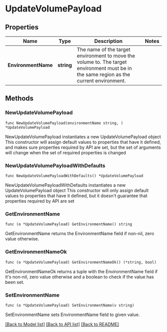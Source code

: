 # UpdateVolumePayload

## Properties

Name | Type | Description | Notes
------------ | ------------- | ------------- | -------------
**EnvironmentName** | **string** | The name of the target environment to move the volume to. The target environment must be in the same region as the current environment. | 

## Methods

### NewUpdateVolumePayload

`func NewUpdateVolumePayload(environmentName string, ) *UpdateVolumePayload`

NewUpdateVolumePayload instantiates a new UpdateVolumePayload object
This constructor will assign default values to properties that have it defined,
and makes sure properties required by API are set, but the set of arguments
will change when the set of required properties is changed

### NewUpdateVolumePayloadWithDefaults

`func NewUpdateVolumePayloadWithDefaults() *UpdateVolumePayload`

NewUpdateVolumePayloadWithDefaults instantiates a new UpdateVolumePayload object
This constructor will only assign default values to properties that have it defined,
but it doesn't guarantee that properties required by API are set

### GetEnvironmentName

`func (o *UpdateVolumePayload) GetEnvironmentName() string`

GetEnvironmentName returns the EnvironmentName field if non-nil, zero value otherwise.

### GetEnvironmentNameOk

`func (o *UpdateVolumePayload) GetEnvironmentNameOk() (*string, bool)`

GetEnvironmentNameOk returns a tuple with the EnvironmentName field if it's non-nil, zero value otherwise
and a boolean to check if the value has been set.

### SetEnvironmentName

`func (o *UpdateVolumePayload) SetEnvironmentName(v string)`

SetEnvironmentName sets EnvironmentName field to given value.



[[Back to Model list]](../README.md#documentation-for-models) [[Back to API list]](../README.md#documentation-for-api-endpoints) [[Back to README]](../README.md)


